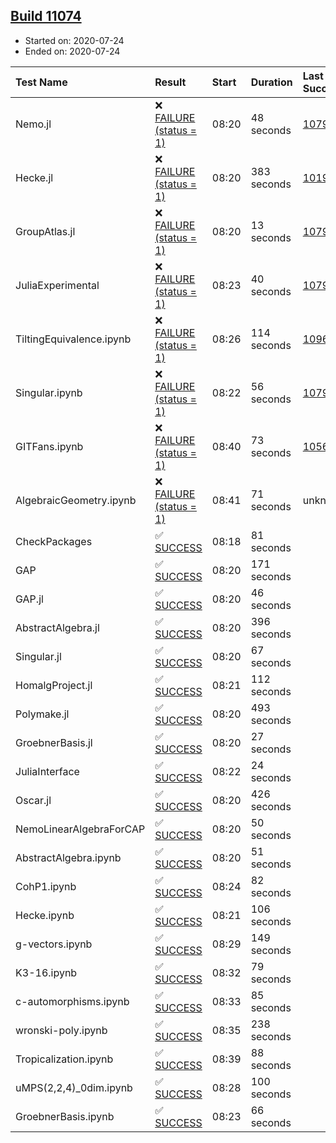 ## [Build 11074](https://oscarci.mathematik.uni-kl.de/job/oscar/11074/)

* Started on: 2020-07-24
* Ended on: 2020-07-24

| Test Name    | Result | Start | Duration | Last Success | First Failure |
|:-------------|:-------|:------|:---------|:-------------|:--------------|
| Nemo.jl | ❌ [FAILURE (status = 1)](https://oscarci.mathematik.uni-kl.de/job/oscar/11074/artifact/logs/build-11074/Nemo.jl.log) | 08:20 | 48 seconds | [10790](https://oscarci.mathematik.uni-kl.de/job/oscar/10790/) | [10791](https://oscarci.mathematik.uni-kl.de/job/oscar/10791/) |
| Hecke.jl | ❌ [FAILURE (status = 1)](https://oscarci.mathematik.uni-kl.de/job/oscar/11074/artifact/logs/build-11074/Hecke.jl.log) | 08:20 | 383 seconds | [10197](https://oscarci.mathematik.uni-kl.de/job/oscar/10197/) | [10198](https://oscarci.mathematik.uni-kl.de/job/oscar/10198/) |
| GroupAtlas.jl | ❌ [FAILURE (status = 1)](https://oscarci.mathematik.uni-kl.de/job/oscar/11074/artifact/logs/build-11074/GroupAtlas.jl.log) | 08:20 | 13 seconds | [10790](https://oscarci.mathematik.uni-kl.de/job/oscar/10790/) | [10791](https://oscarci.mathematik.uni-kl.de/job/oscar/10791/) |
| JuliaExperimental | ❌ [FAILURE (status = 1)](https://oscarci.mathematik.uni-kl.de/job/oscar/11074/artifact/logs/build-11074/JuliaExperimental.log) | 08:23 | 40 seconds | [10790](https://oscarci.mathematik.uni-kl.de/job/oscar/10790/) | [10791](https://oscarci.mathematik.uni-kl.de/job/oscar/10791/) |
| TiltingEquivalence.ipynb | ❌ [FAILURE (status = 1)](https://oscarci.mathematik.uni-kl.de/job/oscar/11074/artifact/logs/build-11074/TiltingEquivalence.ipynb.log) | 08:26 | 114 seconds | [10962](https://oscarci.mathematik.uni-kl.de/job/oscar/10962/) | [10963](https://oscarci.mathematik.uni-kl.de/job/oscar/10963/) |
| Singular.ipynb | ❌ [FAILURE (status = 1)](https://oscarci.mathematik.uni-kl.de/job/oscar/11074/artifact/logs/build-11074/Singular.ipynb.log) | 08:22 | 56 seconds | [10790](https://oscarci.mathematik.uni-kl.de/job/oscar/10790/) | [10791](https://oscarci.mathematik.uni-kl.de/job/oscar/10791/) |
| GITFans.ipynb | ❌ [FAILURE (status = 1)](https://oscarci.mathematik.uni-kl.de/job/oscar/11074/artifact/logs/build-11074/GITFans.ipynb.log) | 08:40 | 73 seconds | [10566](https://oscarci.mathematik.uni-kl.de/job/oscar/10566/) | [10567](https://oscarci.mathematik.uni-kl.de/job/oscar/10567/) |
| AlgebraicGeometry.ipynb | ❌ [FAILURE (status = 1)](https://oscarci.mathematik.uni-kl.de/job/oscar/11074/artifact/logs/build-11074/AlgebraicGeometry.ipynb.log) | 08:41 | 71 seconds | unknown | unknown |
| CheckPackages | ✅ [SUCCESS](https://oscarci.mathematik.uni-kl.de/job/oscar/11074/artifact/logs/build-11074/CheckPackages.log) | 08:18 | 81 seconds |  |  |
| GAP | ✅ [SUCCESS](https://oscarci.mathematik.uni-kl.de/job/oscar/11074/artifact/logs/build-11074/GAP.log) | 08:20 | 171 seconds |  |  |
| GAP.jl | ✅ [SUCCESS](https://oscarci.mathematik.uni-kl.de/job/oscar/11074/artifact/logs/build-11074/GAP.jl.log) | 08:20 | 46 seconds |  |  |
| AbstractAlgebra.jl | ✅ [SUCCESS](https://oscarci.mathematik.uni-kl.de/job/oscar/11074/artifact/logs/build-11074/AbstractAlgebra.jl.log) | 08:20 | 396 seconds |  |  |
| Singular.jl | ✅ [SUCCESS](https://oscarci.mathematik.uni-kl.de/job/oscar/11074/artifact/logs/build-11074/Singular.jl.log) | 08:20 | 67 seconds |  |  |
| HomalgProject.jl | ✅ [SUCCESS](https://oscarci.mathematik.uni-kl.de/job/oscar/11074/artifact/logs/build-11074/HomalgProject.jl.log) | 08:21 | 112 seconds |  |  |
| Polymake.jl | ✅ [SUCCESS](https://oscarci.mathematik.uni-kl.de/job/oscar/11074/artifact/logs/build-11074/Polymake.jl.log) | 08:20 | 493 seconds |  |  |
| GroebnerBasis.jl | ✅ [SUCCESS](https://oscarci.mathematik.uni-kl.de/job/oscar/11074/artifact/logs/build-11074/GroebnerBasis.jl.log) | 08:20 | 27 seconds |  |  |
| JuliaInterface | ✅ [SUCCESS](https://oscarci.mathematik.uni-kl.de/job/oscar/11074/artifact/logs/build-11074/JuliaInterface.log) | 08:22 | 24 seconds |  |  |
| Oscar.jl | ✅ [SUCCESS](https://oscarci.mathematik.uni-kl.de/job/oscar/11074/artifact/logs/build-11074/Oscar.jl.log) | 08:20 | 426 seconds |  |  |
| NemoLinearAlgebraForCAP | ✅ [SUCCESS](https://oscarci.mathematik.uni-kl.de/job/oscar/11074/artifact/logs/build-11074/NemoLinearAlgebraForCAP.log) | 08:20 | 50 seconds |  |  |
| AbstractAlgebra.ipynb | ✅ [SUCCESS](https://oscarci.mathematik.uni-kl.de/job/oscar/11074/artifact/logs/build-11074/AbstractAlgebra.ipynb.log) | 08:20 | 51 seconds |  |  |
| CohP1.ipynb | ✅ [SUCCESS](https://oscarci.mathematik.uni-kl.de/job/oscar/11074/artifact/logs/build-11074/CohP1.ipynb.log) | 08:24 | 82 seconds |  |  |
| Hecke.ipynb | ✅ [SUCCESS](https://oscarci.mathematik.uni-kl.de/job/oscar/11074/artifact/logs/build-11074/Hecke.ipynb.log) | 08:21 | 106 seconds |  |  |
| g-vectors.ipynb | ✅ [SUCCESS](https://oscarci.mathematik.uni-kl.de/job/oscar/11074/artifact/logs/build-11074/g-vectors.ipynb.log) | 08:29 | 149 seconds |  |  |
| K3-16.ipynb | ✅ [SUCCESS](https://oscarci.mathematik.uni-kl.de/job/oscar/11074/artifact/logs/build-11074/K3-16.ipynb.log) | 08:32 | 79 seconds |  |  |
| c-automorphisms.ipynb | ✅ [SUCCESS](https://oscarci.mathematik.uni-kl.de/job/oscar/11074/artifact/logs/build-11074/c-automorphisms.ipynb.log) | 08:33 | 85 seconds |  |  |
| wronski-poly.ipynb | ✅ [SUCCESS](https://oscarci.mathematik.uni-kl.de/job/oscar/11074/artifact/logs/build-11074/wronski-poly.ipynb.log) | 08:35 | 238 seconds |  |  |
| Tropicalization.ipynb | ✅ [SUCCESS](https://oscarci.mathematik.uni-kl.de/job/oscar/11074/artifact/logs/build-11074/Tropicalization.ipynb.log) | 08:39 | 88 seconds |  |  |
| uMPS(2,2,4)_0dim.ipynb | ✅ [SUCCESS](https://oscarci.mathematik.uni-kl.de/job/oscar/11074/artifact/logs/build-11074/uMPS-2-2-4-_0dim.ipynb.log) | 08:28 | 100 seconds |  |  |
| GroebnerBasis.ipynb | ✅ [SUCCESS](https://oscarci.mathematik.uni-kl.de/job/oscar/11074/artifact/logs/build-11074/GroebnerBasis.ipynb.log) | 08:23 | 66 seconds |  |  |
